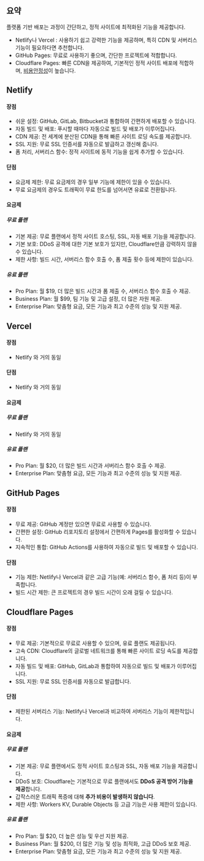 ## 요약

플랫폼 기반 배포는 과정이 간단하고, 정적 사이트에 최적화된 기능을 제공합니다.
- Netlify나 Vercel : 사용하기 쉽고 강력한 기능을 제공하며, 특히 CDN 및 서버리스 기능이 필요하다면 추천합니다.
- GitHub Pages: 무료로 사용하기 좋으며, 간단한 프로젝트에 적합합니다.
- Cloudflare Pages: 빠른 CDN을 제공하여, 기본적인 정적 사이트 배포에 적합하며, [비용안정성](StaticSite%20배포플랫폼%20선택.md)이 높습니다.

## Netlify

#### 장점
- 쉬운 설정: GitHub, GitLab, Bitbucket과 통합하여 간편하게 배포할 수 있습니다.
- 자동 빌드 및 배포: 푸시할 때마다 자동으로 빌드 및 배포가 이루어집니다.
- CDN 제공: 전 세계에 분산된 CDN을 통해 빠른 사이트 로딩 속도를 제공합니다.
- SSL 지원: 무료 SSL 인증서를 자동으로 발급하고 갱신해 줍니다.
- 폼 처리, 서버리스 함수: 정적 사이트에 동적 기능을 쉽게 추가할 수 있습니다.
#### 단점
- 요금제 제한: 무료 요금제의 경우 일부 기능에 제한이 있을 수 있습니다.
- 무료 요금제의 경우도 트래픽이 무료 한도를 넘어서면 유료로 전환됩니다.
#### 요금제
##### 무료 플랜
- 기본 제공: 무료 플랜에서 정적 사이트 호스팅, SSL, 자동 배포 기능을 제공합니다.
- 기본 보호: DDoS 공격에 대한 기본 보호가 있지만, Cloudflare만큼 강력하지 않을 수 있습니다.
- 제한 사항: 빌드 시간, 서버리스 함수 호출 수, 폼 제출 횟수 등에 제한이 있습니다.
##### 유료 플랜
- Pro Plan: 월 $19, 더 많은 빌드 시간과 폼 제출 수, 서버리스 함수 호출 수 제공.
- Business Plan: 월 $99, 팀 기능 및 고급 설정, 더 많은 자원 제공.
- Enterprise Plan: 맞춤형 요금, 모든 기능과 최고 수준의 성능 및 지원 제공.

## Vercel

#### 장점
- Netlify 와 거의 동일
#### 단점
- Netlify 와 거의 동일
#### 요금제
##### 무료 플랜
- Netlify 와 거의 동일
##### 유료 플랜
- Pro Plan: 월 $20, 더 많은 빌드 시간과 서버리스 함수 호출 수 제공.
- Enterprise Plan: 맞춤형 요금, 모든 기능과 최고 수준의 성능 및 지원 제공.

## GitHub Pages

#### 장점
- 무료 제공: GitHub 계정만 있으면 무료로 사용할 수 있습니다.
- 간편한 설정: GitHub 리포지토리 설정에서 간편하게 Pages를 활성화할 수 있습니다.
- 지속적인 통합: GitHub Actions를 사용하여 자동으로 빌드 및 배포할 수 있습니다.
#### 단점
- 기능 제한: Netlify나 Vercel과 같은 고급 기능(예: 서버리스 함수, 폼 처리 등)이 부족합니다.
- 빌드 시간 제한: 큰 프로젝트의 경우 빌드 시간이 오래 걸릴 수 있습니다.

## Cloudflare Pages

#### 장점
- 무료 제공: 기본적으로 무료로 사용할 수 있으며, 유료 플랜도 제공됩니다.
- 고속 CDN: Cloudflare의 글로벌 네트워크를 통해 빠른 사이트 로딩 속도를 제공합니다.
- 자동 빌드 및 배포: GitHub, GitLab과 통합하여 자동으로 빌드 및 배포가 이루어집니다.
- SSL 지원: 무료 SSL 인증서를 자동으로 발급합니다.
#### 단점
- 제한된 서버리스 기능: Netlify나 Vercel과 비교하여 서버리스 기능이 제한적입니다.
#### 요금제
##### 무료 플랜
- 기본 제공: 무료 플랜에서도 정적 사이트 호스팅과 SSL, 자동 배포 기능을 제공합니다.
- DDoS 보호: Cloudflare는 기본적으로 무료 플랜에서도 **DDoS 공격 방어 기능을 제공**합니다. 
- 갑작스러운 트래픽 폭증에 대해 **추가 비용이 발생하지 않습니다**.
- 제한 사항: Workers KV, Durable Objects 등 고급 기능은 사용 제한이 있습니다.
##### 유료 플랜
- Pro Plan: 월 $20, 더 높은 성능 및 우선 지원 제공.
- Business Plan: 월 $200, 더 많은 기능 및 성능 최적화, 고급 DDoS 보호 제공.
- Enterprise Plan: 맞춤형 요금, 모든 기능과 최고 수준의 성능 및 지원 제공.
